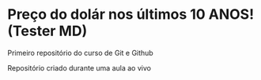 # Preço do dolár nos últimos 10 ANOS! (Tester MD)
 Primeiro repositório do curso de Git e Github

 Repositório criado durante uma aula ao vivo
